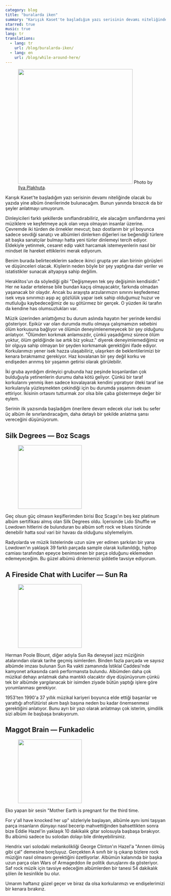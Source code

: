 ```yaml
---
category: blog
title: "buralarda iken"
summary: "Karışık Kaset'te başladığım yazı serisinin devamı niteliğinde olacak bu yazıda yine albüm önerilerinde bulunacağım. Bunun yanında birazcık da bir şeyler anlatmayı umuyorum."
starred: true
music: true
lang: tr
translations:
  - lang: tr
    url: /blog/buralarda-iken/
  - lang: en
    url: /blog/while-around-here/
---
```


<figure>
    <img src="https://miro.medium.com/max/2400/1*tMecGHqHvqGTtpHcTTvt6g.jpeg" style="height: 360px">
    Photo by <a href="https://unsplash.com/@ilyapla"  target="_blank">Ilya Plakhuta</a>.
</figure>

Karışık Kaset'te başladığım yazı serisinin devamı niteliğinde olacak bu yazıda yine albüm önerilerinde bulunacağım. Bunun yanında birazcık da bir şeyler anlatmayı umuyorum.

Dinleyicileri farklı şekillerde sınıflandırabiliriz, ele alacağım sınıflandırma yeni müziklere ve keşfetmeye açık olan veya olmayan insanlar üzerine. Çevremde iki türden de örnekler mevcut; bazı dostlarım bir yıl boyunca sadece sevdiği sanatçı ve albümleri dinlerken diğerleri ise beğendiği türlere ait başka sanatçılar bulmayı hatta yeni türler dinlemeyi tercih ediyor. Eldekiyle yetinmek, cesaret edip vakit harcamak istemeyenlerin nasıl bir mindset ile hareket ettiklerini merak ediyorum.

Benim burada belirteceklerim sadece ikinci grupta yer alan birinin görüşleri ve düşünceleri olacak. Kişilerin neden böyle bir şey yaptığına dair veriler ve istatistikler sunacak altyapıya sahip değilim.

Heraklitos'un da söylediği gibi "Değişmeyen tek şey değişimin kendisidir." Her ne kadar ertelense bile bundan kaçış olmayacaktır, farkında olmadan yaşanacak bir olaydır. Ancak bu arayışta arzularımızın sınırını keşfedemez isek veya sınırımızı aşıp aç gözlülük yapar isek sahip olduğumuz huzur ve mutluluğu kaybedeceğimiz de su götürmez bir gerçek. O yüzden iki tarafın da kendine has olumsuzlukları var.

Müzik üzerinden anlattığımız bu durum aslında hayatın her yerinde kendisi gösteriyor. Epikür var olan durumda mutlu olmaya çalışmamızın sebebini ölüm korkusuna bağlıyor ve ölümün deneyimlenemeyecek bir şey olduğunu anlatıyor. "Ölümden korkmak anlamsızdır, çünkü yaşadığımız sürece ölüm yoktur, ölüm geldiğinde ise artık biz yokuz." diyerek deneyimlemediğimiz ve bir olguya sahip olmayan bir şeyden korkmamak gerektiğini ifade ediyor. Korkularımızı yener isek hazza ulaşabiliriz, ulaşırken de beklentilerimizi bir kenara bırakmamız gerekiyor. Haz kovalanan bir şey değil korku ve endişeden arınmış bir yaşamın getirisi olarak görülebilir.

İki gruba ayırdığım dinleyici grubunda haz peşinde koşanlardan çok bulduğuyla yetinenlerin durumu daha kötü geliyor. Çünkü bir taraf korkularını yenmiş iken sadece kovalayarak kendini yıpratıyor öteki taraf ise korkularıyla yüzleşmekten çekindiği için bu durumda yaşamını devam ettiriyor. İkisinin ortasını tutturmak zor olsa bile çaba göstermeye değer bir eylem.

Serinin ilk yazısında başladığım önerilere devam edecek olur isek bu sefer üç albüm ile sınırlandıracağım, daha detaylı bir şekilde anlatma şansı vereceğini düşünüyorum.

## Silk Degrees — Boz Scags

<figure>
    <img src="https://is4-ssl.mzstatic.com/image/thumb/Music124/v4/52/ab/ec/52abec64-adf9-6ffc-2a3b-225c789e90b3/source/600x600bb.jpg" style="height: 200px">
</figure>

Geç olsun güç olmasın keşiflerimden birisi Boz Scags'ın beş kez platinum albüm sertifikası almış olan Silk Degrees oldu. İçerisinde Lido Shuffle ve Lowdown hitlerini de bulunduran bu albüm soft rock ve blues türünde denebilir hatta soul vari bir havası da olduğunu söylemeliyim.

Radyolarda ve müzik listelerinde uzun süre yer edinen şarkıları bir yana Lowdown'ın yaklaşık 39 farklı parçada sample olarak kullanıldığı, hiphop camiası tarafından epeyce benimsenen bir parça olduğunu eklemeden edemeyeceğim. Bu güzel albümü dinlemenizi şiddetle tavsiye ediyorum.

## A Fireside Chat with Lucifer — Sun Ra

<figure>
    <img src="https://is5-ssl.mzstatic.com/image/thumb/Music124/v4/94/62/59/94625986-7107-6f3b-20cd-d91efd4d9abf/source/600x600bb.jpg" style="height: 200px">
</figure>

Herman Poole Blount, diğer adıyla Sun Ra deneysel jazz müziğinin atalarından olarak tarihe geçmiş isimlerden. Binden fazla parçada ve sayısız albümde imzası bulunan Sun Ra vakti zamanında İstiklal Caddesi'nde kamyonet arkasında canlı performansta bulundu. Albümden daha çok müzikal dehayı anlatmak daha mantıklı olacaktır diye düşünüyorum çünkü tek bir albümde yargılanacak bir isimden ziyade bütün yaptığı işlere göre yorumlanması gerekiyor.

1953'ten 1990'a 37 yıllık müzikal kariyeri boyunca elde ettiği başarılar ve yarattığı afrofütürist akım başlı başına neden bu kadar önemsenmesi gerektiğini anlatıyor. Bunu ayrı bir yazı olarak anlatmayı çok isterim, şimdilik sizi albüm ile başbaşa bırakıyorum.

## Maggot Brain — Funkadelic

<figure>
    <img src="https://is2-ssl.mzstatic.com/image/thumb/Music124/v4/1a/44/8d/1a448d99-f1b2-5180-fc5f-1a152ae94c23/source/600x600bb.jpg" style="height: 200px">
</figure>

Eko yapan bir sesin "Mother Earth is pregnant for the third time.

For y'all have knocked her up" sözleriyle başlayan, albümle aynı ismi taşıyan parça insanların dünyayı nasıl becerip mahvettiğinden bahsettikten sonra bize Eddie Hazel'in yaklaşık 10 dakikalık gitar solosuyla başbaşa bırakıyor. Bu albümü sadece bu solodan dolayı bile dinleyebilirsiniz.

Hendrix vari solodaki melankolikliği George Clinton'ın Hazel'a "Annen ölmüş gibi çal" demesine borçluyuz. Gerçekten A sınıfı bir iş çıkarıp bizlere rock müziğin nasıl olmasını gerektiğini özetliyorlar. Albümün kalanında bir başka uzun parça olan Wars of Armageddon ile politik duruşlarını da gösteriyor. Saf rock müzik için tavsiye edeceğim albümlerden bir tanesi 54 dakikalık şölen ile kesinlikle bu olur.

Umarım haftanız güzel geçer ve biraz da olsa korkularımızı ve endişelerimizi bir kenara bırakırız.